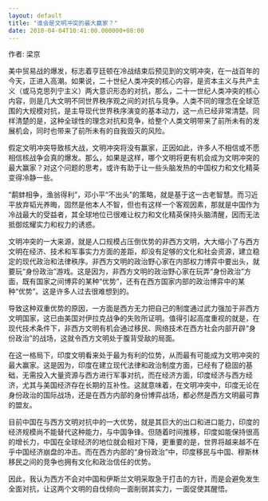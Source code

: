 ```yaml
---
layout: default
title: "谁会是文明冲突的最大赢家？"
date: 2018-04-04T10:41:00.000000+08:00
---
```


作者: 梁京

美中贸易战的爆发，标志着亨廷顿在冷战结束后预见到的文明冲突，在一战百年的今天，正进入高潮。如果说，二十世纪人类冲突的核心内容，是资本主义与共产主义（或马克思列宁主义）两大意识形态的对抗，那么，二十一世纪人类冲突的核心内容，则是几大文明不同世界秩序观之间的对抗与竞争。人类不同的理念在全球范围的大规模对抗，是主导现代世界秩序演变的基本动力，这一点已经非常清楚。同样清楚的是，这种全球性的理念对抗和竞争，给整个人类文明带来了前所未有的发展机会，同时也带来了前所未有的自我毁灭的风险。

假定文明冲突导致核大战，文明冲突将没有赢家，正因如此，许多人不相信或不愿相信核战争会真的爆发。那么，如果是这样，哪个文明将更有机会成为文明冲突的最大赢家？对这个问题的思考，或许有助于让一些头脑发热的中国权力和文化精英变得冷静一些。

“鹬蚌相争，渔翁得利”，邓小平“不出头”的策略，就是基于这一古老智慧。而习近平放弃韬光养晦，固然是他本人不智，但也有这样一个客观因素，那就是中国作为冷战最大的受益者，其全球地位已很难让权力和文化精英保持头脑清醒，因而无法抵御炫耀实力和权力的诱惑。

文明冲突的一大来源，就是人口规模占压倒优势的非西方文明，大大缩小了与西方文明在经济、技术和军事实力方面的差距，却没有足够的文化和社会资源，建立稳定的现代政治和法律秩序。非西方文明的政治野心家在内部权力博弈中要出头，就要玩“身份政治”游戏。这是因为，非西方文明的政治野心家在玩弄“身份政治”方面，既有国家之间博弈的某种“优势”，还有在西方国家内部的政治博弈中的某种“优势”。这是许多人过去很难想到的。

导致这种双重优势的原因，一方面是西方无力把自己的制度通过武力强加于非西方文明国家，这已由美国对伊拉克战争的失败所证明。值得引起高度重视的就是，在现代技术条件下，非西方文明有机会通过移民、网络技术在西方社会内部开辟“身份政治”的战场，这就令西方文明处于腹背受敌的局面。

在这一格局下，印度文明看来处于最为有利的位势，从而最有可能成为文明冲突的最大赢家。这是因为，印度在建立现代法律和政治制度方面，已经有了稳固的基础，无需投入大量资源与西方进行军事对抗，而在经济方面，印度经济与西方经济，尤其与美国经济存在长期的互补性。这就意味着，在文明冲突中，印度无论在身份政治的国际战场，还是在西方内部的身份博弈战场，都必然是西方文明最可靠的盟友。

目前中国在与西方文明对抗中的一大优势，就是其巨大的出口和进口能力，印度的经济规模尚不能替代这种能力，与中国争锋。但随着时间推移，印度如能保持很高的增长力，中国在全球经济的地位就会相对下降，更重要的是，世界将越来越不在乎中国经济崩盘的冲击。而在西方内部的“身份政治”中，印度移民与中国、穆斯林移民之间的竞争也拥有文化和政治信任的优势。

因此，我认为西方不会对中国和伊斯兰文明采取急于打击的方针，而是会避免发生全面对抗，让这两个文明的自伐倾向一面削弱其实力，一面促使其醒悟。


